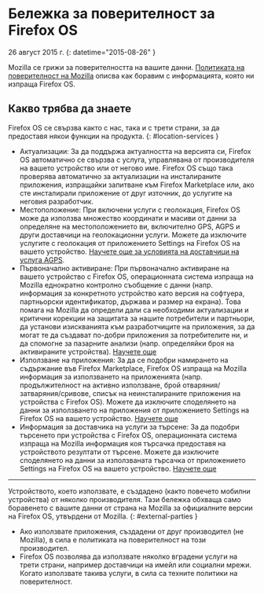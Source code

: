﻿# Бележка за поверителност за Firefox OS

26 август 2015 г\.
{: datetime="2015-08-26" }

Mozilla се грижи за поверителността на вашите данни. [Политиката на поверителност на Mozilla](https://www.mozilla.org/privacy/) описва как боравим с информацията, която ни изпраща Firefox OS.

## Какво трябва да знаете

Firefox OS се свързва както с нас, така и с трети страни, за да предоставя някои функции на продукта.
{: #location-services }

* Актуализации: За да поддържа актуалността на версията си, Firefox OS автоматично се свързва с услуга, управлявана от производителя на вашето устройство или от негово име. Firefox OS също така проверява автоматично за актуализации на инсталираните приложения, изпращайки запитване към Firefox Marketplace или, ако сте инсталирали приложение от друг източник, до услугите на неговия разработчик.
* Местоположение: При включени услуги с геолокация, Firefox OS може да използва множество координати и масиви от данни за определяне на местоположението ви, включително GPS, AGPS и други доставчици на геолокационни услуги. Можете да изключите услугите с геолокация от приложението Settings на Firefox OS на вашето устройство. [Научете още за условията на доставчици на услуга AGPS](https://wiki.mozilla.org/Firefox_OS/AGPS_service_provider_terms).
* Първоначално активиране: При първоначално активиране на вашето устройство с Firefox OS, операционната система изпраща на Mozilla еднократно контролно съобщение с данни (напр. информация за конкретното устройство като версия на софтуера, партньорски идентификатор, държава и размер на екрана). Това помага на Mozilla да определи дали са необходими актуализации и критични корекции на защитата за нашите потребители и партньори, да установи изискванията към разработчиците на приложения, за да могат те да създават по-добри приложения за потребителите ни, и да спомогне за пазарните анализи (напр. определяйки броя на активираните устройства). [Научете още](https://wiki.mozilla.org/Firefox_OS/Metrics/activationping)
* Използване на приложения: За да се подобри намирането на съдържание във Firefox Marketplace, Firefox OS изпраща на Mozilla информация за използването на приложенията (напр. продължителност на активно използване, брой отваряния/затваряния/сривове, списък на неинсталираните приложения на устройства с Firefox OS). Можете да изключите споделянето на данни за използването на приложения от приложението Settings на Firefox OS на вашето устройство. [Научете още](https://wiki.mozilla.org/FirefoxOS/Metrics/App_Usage)
* Информация за доставчика на услуги за търсене: За да подобри търсенето при устройства с Firefox OS, операционната система изпраща на Mozilla информация коя търсачка предоставя на устройството резултати от търсене. Можете да изключите споделянето на данни за използваната търсачка от приложението Settings на Firefox OS на вашето устройство. [Научете още](https://wiki.mozilla.org/FirefoxOS/Metrics/App_Usage)

---------------------------------------

Устройството, което използвате, е създадено (както повечето мобилни устройства) от няколко производителя. Тази бележка обхваща само боравенето с вашите данни от страна на Mozilla за официалните версии на Firefox OS, утвърдени от Mozilla.
{: #external-parties }

* Ако използвате приложения, създадени от друг производител (не Mozilla), в сила е политиката на поверителност на този производител.
* Firefox OS позволява да използвате няколко вградени услуги на трети страни, например доставчици на имейл или социални мрежи.  Когато използвате такива услуги, в сила са техните политики на поверителност.
